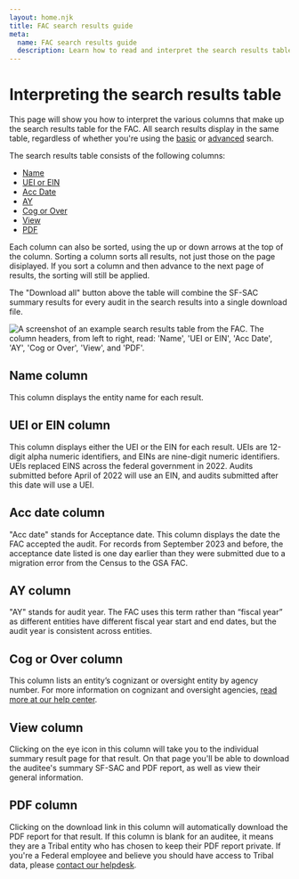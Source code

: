 ```yaml
---
layout: home.njk
title: FAC search results guide
meta:
  name: FAC search results guide
  description: Learn how to read and interpret the search results tables from the FAC.
---
```


# Interpreting the search results table

This page will show you how to interpret the various columns that make up the search results table for the FAC. All search results display in the same table, regardless of whether you're using the [basic](https://app.fac.gov/dissemination/search/) or [advanced](https://app.fac.gov/dissemination/search/advanced/) search.

The search results table consists of the following columns:

- [Name](#name)
- [UEI or EIN](#uei)
- [Acc Date](#acc-date)
- [AY](#AY)
- [Cog or Over](#cog-over)
- [View](#view)
- [PDF](#PDF)

Each column can also be sorted, using the up or down arrows at the top of the column. Sorting a column sorts all results, not just those on the page disiplayed. If you sort a column and then advance to the next page of results, the sorting will still be applied.

The "Download all" button above the table will combine the SF-SAC summary results for every audit in the search results into a single download file.

<img src="{{ config.baseUrl }}assets/img/search/searchresults.png"  alt="A screenshot of an example search results table from the FAC. The column headers, from left to right, read: 'Name', 'UEI or EIN', 'Acc Date', 'AY', 'Cog or Over', 'View', and 'PDF'."/>

## <a name=name></a>Name column

This column displays the entity name for each result.

## <a name=uei>UEI or EIN column

This column displays either the UEI or the EIN for each result. UEIs are 12-digit alpha numeric identifiers, and EINs are nine-digit numeric identifiers. UEIs replaced EINS across the federal government in 2022. Audits submitted before April of 2022 will use an EIN, and audits submitted after this date will use a UEI.

## <a name=acc-date>Acc date column

"Acc date" stands for Acceptance date. This column displays the date the FAC accepted the audit. For records from September 2023 and before, the acceptance date listed is one day earlier than they were submitted due to a migration error from the Census to the GSA FAC.

## <a name=AY>AY column

"AY" stands for audit year. The FAC uses this term rather than “fiscal year” as different entities have different fiscal year start and end dates, but the audit year is consistent across entities.

## <a name=cog-over>Cog or Over column

This column lists an entity’s cognizant or oversight entity by agency number. For more information on cognizant and oversight agencies, [read more at our help center](https://support.fac.gov/hc/en-us/articles/23465317541261-What-s-the-difference-between-a-cognizant-agency-and-an-oversight-agency-How-does-the-FAC-determine-which-I-have).

## <a name=view>View column

Clicking on the eye icon in this column will take you to the individual summary result page for that result. On that page you'll be able to download the auditee's summary SF-SAC and PDF report, as well as view their general information.

## <a name=PDF>PDF column

Clicking on the download link in this column will automatically download the PDF report for that result. If this column is blank for an auditee, it means they are a Tribal entity who has chosen to keep their PDF report private. If you're a Federal employee and believe you should have access to Tribal data, please [contact our helpdesk](https://support.fac.gov/hc/en-us/requests/new).
